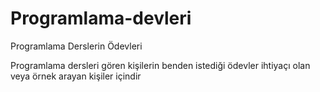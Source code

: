 # Programlama-devleri
Programlama Derslerin Ödevleri


Programlama dersleri gören kişilerin benden istediği ödevler ihtiyaçı olan veya örnek arayan kişiler içindir

